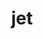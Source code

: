 ---
category: 3-letters
denotation: null
name: jet
reference_link: https://www.etymonline.com/word/jet
root_language: null
root_name: null
title: jet
type: free
word_sums:
- respelling: jet
  sum: 'Jet + '
---
